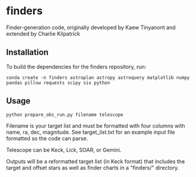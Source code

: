 # finders

Finder-generation code, originally developed by Kaew Tinyanont and extended by Charlie Kilpatrick

## Installation

To build the dependencies for the finders repository, run:

```
conda create -n finders astroplan astropy astroquery matplotlib numpy pandas pillow requests scipy six python
```

## Usage

```
python prepare_obs_run.py filename telescope
```

Filename is your target list and must be formatted with four columns with name, ra, dec, magnitude.  See target_list.txt for an example input file formatted so the code can parse.

Telescope can be Keck, Lick, SOAR, or Gemini.

Outputs will be a reformatted target list (in Keck format) that includes the target and offset stars as well as finder charts in a "finders/" directory.

